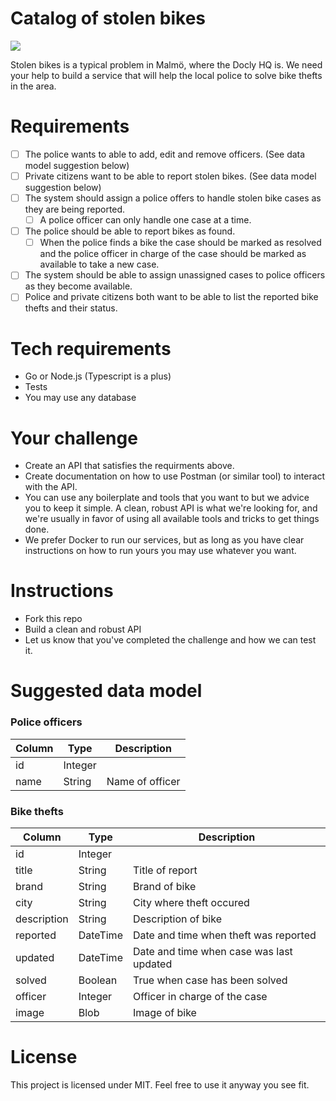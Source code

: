 Catalog of stolen bikes
====

![](https://images.unsplash.com/photo-1556316384-12c35d30afa4?ixlib=rb-1.2.1&ixid=eyJhcHBfaWQiOjEyMDd9&auto=format&fit=crop&w=3450&q=80)

Stolen bikes is a typical problem in Malmö, where the Docly HQ is. We need your help to build a service that will help the local police to solve bike thefts in the area.

# Requirements

- [ ] The police wants to able to add, edit and remove officers. (See data model suggestion below)
- [ ] Private citizens want to be able to report stolen bikes. (See data model suggestion below)
- [ ] The system should assign a police offers to handle stolen bike cases as they are being reported.
  - [ ] A police officer can only handle one case at a time.
- [ ] The police should be able to report bikes as found.
  - [ ] When the police finds a bike the case should be marked as resolved and the police officer in charge of the case should be marked as available to take a new case.
- [ ] The system should be able to assign unassigned cases to police officers as they become available.
- [ ] Police and private citizens both want to be able to list the reported bike thefts and their status.

# Tech requirements

- Go or Node.js (Typescript is a plus)
- Tests 
- You may use any database

# Your challenge

- Create an API that satisfies the requirments above.
- Create documentation on how to use Postman (or similar tool) to interact with the API.
- You can use any boilerplate and tools that you want to but we advice you to keep it simple. A clean, robust API is what we're looking for, and we're usually in favor of using all available tools and tricks to get things done.
- We prefer Docker to run our services, but as long as you have clear instructions on how to run yours you may use whatever you want.

# Instructions

- Fork this repo
- Build a clean and robust API
- Let us know that you've completed the challenge and how we can test it.

# Suggested data model

### Police officers

| Column | Type    | Description     |
| ---    | ---     | ---             |
| id     | Integer |                 |
| name   | String  | Name of officer |

### Bike thefts

| Column      | Type     | Description                              |
| ---         | ---      | ---                                      |
| id          | Integer  |                                          |
| title       | String   | Title of report                          |
| brand       | String   | Brand of bike                            |
| city        | String   | City where theft occured                 |
| description | String   | Description of bike                      |
| reported    | DateTime | Date and time when theft was reported    |
| updated     | DateTime | Date and time when case was last updated |
| solved      | Boolean  | True when case has been solved           |
| officer     | Integer  | Officer in charge of the case            |
| image       | Blob     | Image of bike                            |


# License

This project is licensed under MIT. Feel free to use it anyway you see fit.
